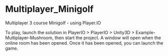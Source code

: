 # Multiplayer_Minigolf
 Multiplayer 3 course Minigolf - using Player.IO

To play, launch the solution in PlayerIO > PlayerIO > Unity3D > Example-Multiplayer-Mushroom, then start the project. A window will open when the online room has been opened.
Once it has been opened, you can launch the game.
